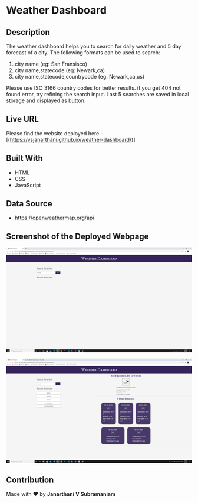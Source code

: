 # Weather Dashboard

## Description
The weather dashboard helps you to search for daily weather and 5 day forecast of a city. The following formats can be used to search: 
1. city name (eg: San Fransisco)
2. city name,statecode (eg: Newark,ca)
3. city name,statecode,countrycode (eg: Newark,ca,us)

Please use ISO 3166 country codes for better results. if you get 404 not found error, try refining the search input. Last 5 searches are saved in local storage and displayed as button.

## Live URL
Please find the website deployed here - [(https://vsjanarthani.github.io/weather-dashboard/)]

## Built With
* HTML
* CSS
* JavaScript

## Data Source
* https://openweathermap.org/api

## Screenshot of the Deployed Webpage
![webpage](./assets/images/screenshot1.png)

![webpage](./assets/images/screenshot2.png)

## Contribution
Made with :heart: by **Janarthani V Subramaniam**